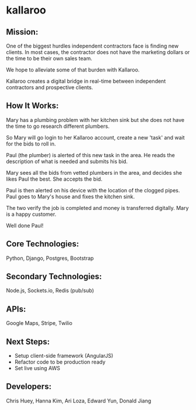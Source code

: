 # kallaroo

## Mission: 

One of the biggest hurdles independent contractors face is finding new clients. In most cases, the contractor does not have the marketing dollars or the time to be their own sales team. 

We hope to alleviate some of that burden with Kallaroo.

Kallaroo creates a digital bridge in real-time between independent contractors and prospective clients.

## How It Works:

Mary has a plumbing problem with her kitchen sink but she does not have the time to go research different plumbers. 

So Mary will go login to her Kallaroo account, create a new 'task' and wait for the bids to roll in.

Paul (the plumber) is alerted of this new task in the area. He reads the description of what is needed and submits his bid.

Mary sees all the bids from vetted plumbers in the area, and decides she likes Paul the best. She accepts the bid.

Paul is then alerted on his device with the location of the clogged pipes. Paul goes to Mary's house and fixes the kitchen sink. 

The two verify the job is completed and money is transferred digitally. Mary is a happy customer.

Well done Paul!

## Core Technologies:

Python, Django, Postgres, Bootstrap

## Secondary Technologies:

Node.js, Sockets.io, Redis (pub/sub)

## APIs:

Google Maps, Stripe, Twilio

## Next Steps:

- Setup client-side framework (AngularJS)
- Refactor code to be production ready
- Set live using AWS

## Developers: 

Chris Huey, Hanna Kim, Ari Loza, Edward Yun, Donald Jiang